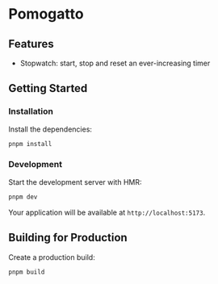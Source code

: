# Pomogatto

## Features

- Stopwatch: start, stop and reset an ever-increasing timer

## Getting Started

### Installation

Install the dependencies:

```bash
pnpm install
```

### Development

Start the development server with HMR:

```bash
pnpm dev
```

Your application will be available at `http://localhost:5173`.

## Building for Production

Create a production build:

```bash
pnpm build
```
